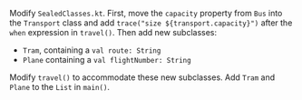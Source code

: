 

Modify `SealedClasses.kt`. First, move the `capacity` property from `Bus` into
the `Transport` class and add `trace("size ${transport.capacity}")` after the
`when` expression in `travel()`. Then add new subclasses:

- `Tram`, containing a `val route: String`
- `Plane` containing a `val flightNumber: String`

Modify `travel()` to accommodate these new subclasses. Add `Tram` and `Plane` to
the `List` in `main()`.
